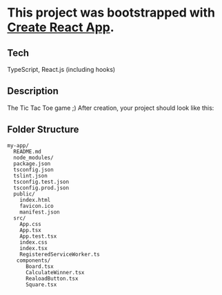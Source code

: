 # This project was bootstrapped with [Create React App](https://github.com/facebookincubator/create-react-app).
## Tech
TypeScript, React.js (including hooks)
## Description
The Tic Tac Toe game ;)
After creation, your project should look like this:
## Folder Structure
```
my-app/
  README.md
  node_modules/
  package.json
  tsconfig.json
  tslint.json
  tsconfig.test.json
  tsconfig.prod.json
  public/
    index.html
    favicon.ico
    manifest.json
  src/
    App.css
    App.tsx
    App.test.tsx
    index.css
    index.tsx
    RegisteredServiceWorker.ts
   components/
      Board.tsx
      CalculateWinner.tsx
      RealoadButton.tsx
      Square.tsx


```
